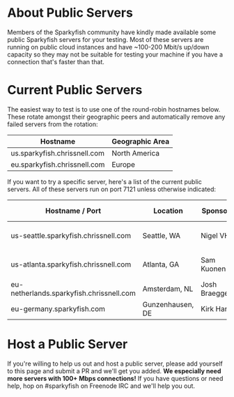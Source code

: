 # About Public Servers
Members of the Sparkyfish community have kindly made available some public Sparkyfish servers for your testing.
Most of these servers are running on public cloud instances and have ~100-200 Mbit/s up/down capacity so they may
not be suitable for testing your machine if you have a connection that's faster than that.

# Current Public Servers
The easiest way to test is to use one of the round-robin hostnames below.  These rotate amongst their geographic peers and automatically remove any failed servers from the rotation:

| Hostname | Geographic Area|
|----------|----------------|
|us.sparkyfish.chrissnell.com| North America |
|eu.sparkyfish.chrissnell.com| Europe |

If you want to try a specific server, here's a list of the current public servers.  All of these servers run on port 7121 unless otherwise indicated:

| Hostname / Port | Location | Sponsor| ISP| Link Capacity | Protocol |
|----------|----------|-----|----|-----------|----------|
| us-seattle.sparkyfish.chrissnell.com| Seattle, WA | Nigel VH| Blue Box | 150 Mbps up/down| IPv4 + IPv6 |
| us-atlanta.sparkyfish.chrissnell.com| Atlanta, GA | Sam Kuonen | Georgia Tech | 200 Mbps up/down | IPv4|
| eu-netherlands.sparkyfish.chrissnell.com | Amsterdam, NL | Josh Braegger |DigitalOcean| 30 Mbps up/down | IPv4 |
| eu-germany.sparkyfish.com | Gunzenhausen, DE | Kirk Harr | Hetzner.de | 10 Mbps up/down | IPv4 + IPv6 |

# Host a Public Server
If you're willing to help us out and host a public server, please add yourself to this page and submit a PR and we'll get you added.  **We especially need more servers with 100+ Mbps connections!**
If you have questions or need help, hop on #sparkyfish on Freenode IRC and we'll help you out.
